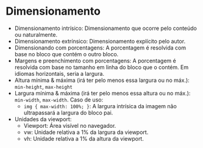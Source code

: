 # Dimensionamento

- Dimensionamento intrísico: Dimensionamento que ocorre pelo conteúdo ou naturalmente.
- Dimensionamento extrínsico: Dimensionamento explícito pelo autor.
- Dimensionando com porcentagens: A porcentagem é resolvida com base no bloco que contém o outro bloco.
- Margens e preenchimento com porcentagens: A porcentagem é resolvida com base no tamanho em linha do bloco que o contém. Em idiomas horizontais, seria a largura.
- Altura mínima & máxima (irá ter pelo menos essa largura ou no máx.): `min-height`, `max-height`
- Largura mínima & máxima (irá ter pelo menos essa altura ou no máx.): `min-width`, `max-width`. Caso de uso:
  - `img { max-width: 100%; }`: A largura intrísica da imagem não ultrapassará a largura do bloco pai.
- Unidades da viewport:
  - Viewport: Área visível no navegador.
  - vw: Unidade relativa a 1% da largura da viewport.
  - vh: Unidade relativa a 1% da altura da viewport.
